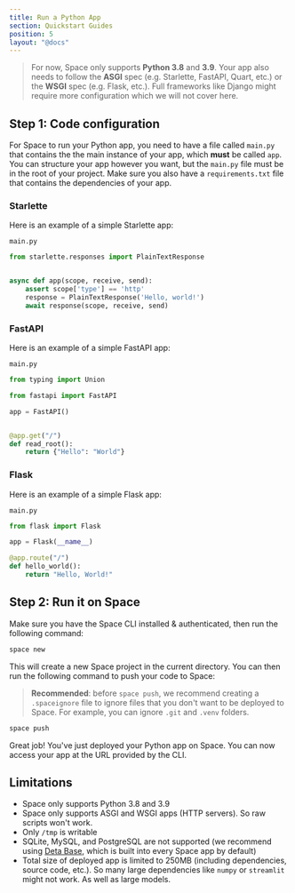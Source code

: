 ```yaml
---
title: Run a Python App
section: Quickstart Guides
position: 5
layout: "@docs"
---
```


> For now, Space only supports __Python 3.8__ and __3.9__. Your app also needs to follow the __ASGI__ spec (e.g. Starlette, FastAPI, Quart, etc.) or the __WSGI__ spec (e.g. Flask, etc.). Full frameworks like Django might require more configuration which we will not cover here.

## Step 1: Code configuration

For Space to run your Python app, you need to have a file called `main.py` that contains the the main instance of your app, which __must__ be called `app`. You can structure your app however you want, but the `main.py` file must be in the root of your project. Make sure you also have a `requirements.txt` file that contains the dependencies of your app.

### Starlette
Here is an example of a simple Starlette app:

`main.py`
```python
from starlette.responses import PlainTextResponse


async def app(scope, receive, send):
    assert scope['type'] == 'http'
    response = PlainTextResponse('Hello, world!')
    await response(scope, receive, send)
```

### FastAPI
Here is an example of a simple FastAPI app:

`main.py`
```python
from typing import Union

from fastapi import FastAPI

app = FastAPI()


@app.get("/")
def read_root():
    return {"Hello": "World"}
```

### Flask
Here is an example of a simple Flask app:

`main.py`
```python
from flask import Flask

app = Flask(__name__)

@app.route("/")
def hello_world():
    return "Hello, World!"
```


## Step 2: Run it on Space
Make sure you have the Space CLI installed & authenticated, then run the following command:

```bash
space new
```
This will create a new Space project in the current directory. You can then run the following command to push your code to Space:
> __Recommended__: before `space push`, we recommend creating a `.spaceignore` file to ignore files that you don't want to be deployed to Space. For example, you can ignore `.git` and `.venv` folders.
```bash
space push
```

Great job! You've just deployed your Python app on Space. You can now access your app at the URL provided by the CLI.

## Limitations
- Space only supports Python 3.8 and 3.9
- Space only supports ASGI and WSGI apps (HTTP servers). So raw scripts won't work.
- Only `/tmp` is writable
- SQLite, MySQL, and PostgreSQL are not supported (we recommend using [Deta Base](/docs/en/reference/base/sdk), which is built into every Space app by default)
- Total size of deployed app is limited to 250MB (including dependencies, source code, etc.). So many large dependencies like `numpy` or `streamlit` might not work. As well as large models.